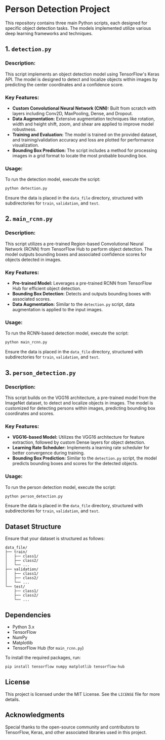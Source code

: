 # Person Detection Project

This repository contains three main Python scripts, each designed for specific object detection tasks. The models implemented utilize various deep learning frameworks and techniques.

## 1. `detection.py`

### Description:
This script implements an object detection model using TensorFlow's Keras API. The model is designed to detect and localize objects within images by predicting the center coordinates and a confidence score.

### Key Features:
- **Custom Convolutional Neural Network (CNN):** Built from scratch with layers including Conv2D, MaxPooling, Dense, and Dropout.
- **Data Augmentation:** Extensive augmentation techniques like rotation, width and height shift, zoom, and shear are applied to improve model robustness.
- **Training and Evaluation:** The model is trained on the provided dataset, and training/validation accuracy and loss are plotted for performance visualization.
- **Bounding Box Prediction:** The script includes a method for processing images in a grid format to locate the most probable bounding box.

### Usage:
To run the detection model, execute the script:
```bash
python detection.py
```

Ensure the data is placed in the `data_file` directory, structured with subdirectories for `train`, `validation`, and `test`.

## 2. `main_rcnn.py`

### Description:
This script utilizes a pre-trained Region-based Convolutional Neural Network (RCNN) from TensorFlow Hub to perform object detection. The model outputs bounding boxes and associated confidence scores for objects detected in images.

### Key Features:
- **Pre-trained Model:** Leverages a pre-trained RCNN from TensorFlow Hub for efficient object detection.
- **Bounding Box Detection:** Detects and outputs bounding boxes with associated scores.
- **Data Augmentation:** Similar to the `detection.py` script, data augmentation is applied to the input images.

### Usage:
To run the RCNN-based detection model, execute the script:
```bash
python main_rcnn.py
```

Ensure the data is placed in the `data_file` directory, structured with subdirectories for `train`, `validation`, and `test`.

## 3. `person_detection.py`

### Description:
This script builds on the VGG16 architecture, a pre-trained model from the ImageNet dataset, to detect and localize objects in images. The model is customized for detecting persons within images, predicting bounding box coordinates and scores.

### Key Features:
- **VGG16-based Model:** Utilizes the VGG16 architecture for feature extraction, followed by custom Dense layers for object detection.
- **Learning Rate Scheduler:** Implements a learning rate scheduler for better convergence during training.
- **Bounding Box Prediction:** Similar to the `detection.py` script, the model predicts bounding boxes and scores for the detected objects.

### Usage:
To run the person detection model, execute the script:
```bash
python person_detection.py
```

Ensure the data is placed in the `data_file` directory, structured with subdirectories for `train`, `validation`, and `test`.

## Dataset Structure

Ensure that your dataset is structured as follows:
```
data_file/
├── train/
│   ├── class1/
│   ├── class2/
│   └── ...
├── validation/
│   ├── class1/
│   ├── class2/
│   └── ...
└── test/
    ├── class1/
    ├── class2/
    └── ...
```

## Dependencies

- Python 3.x
- TensorFlow
- NumPy
- Matplotlib
- TensorFlow Hub (for `main_rcnn.py`)

To install the required packages, run:
```bash
pip install tensorflow numpy matplotlib tensorflow-hub
```

## License

This project is licensed under the MIT License. See the `LICENSE` file for more details.

## Acknowledgments

Special thanks to the open-source community and contributors to TensorFlow, Keras, and other associated libraries used in this project.
